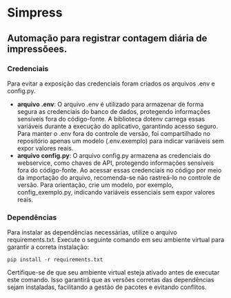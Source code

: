 # Simpress

## Automação para registrar contagem diária de impressõees.

### Credenciais
Para evitar a exposição das credenciais foram criados os arquivos .env e config.py. 
- **arquivo .env**: O arquivo .env é utilizado para armazenar de forma segura as credenciais do banco de dados, protegendo informações sensíveis fora do código-fonte. A biblioteca dotenv carrega essas variáveis durante a execução do aplicativo, garantindo acesso seguro. Para manter o .env fora do controle de versão, foi compartilhado no repositório apenas um modelo (.env.exemplo) para indicar variáveis sem expor valores reais.
- **arquivo config.py**:
O arquivo config.py armazena as credenciais do webservice, como chaves de API, protegendo informações sensíveis fora do código-fonte. Ao acessar essas credenciais no código por meio da importação do arquivo, recomenda-se não rastreá-lo no controle de versão. Para orientação, crie um modelo, por exemplo, config_exemplo.py, indicando variáveis essenciais sem expor valores reais.

### Dependências

Para instalar as dependências necessárias, utilize o arquivo requirements.txt. Execute o seguinte comando em seu ambiente virtual para garantir a correta instalação:  
```
pip install -r requirements.txt
```
Certifique-se de que seu ambiente virtual esteja ativado antes de executar este comando. Isso garantirá que as versões corretas das dependências sejam instaladas, facilitando a gestão de pacotes e evitando conflitos.








